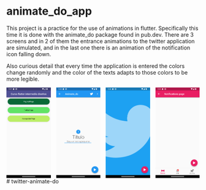# animate_do_app

This project is a practice for the use of animations in flutter. Specifically this time it is done with the animate_do package found in pub.dev. There are 3 screens and in 2 of them the entrance animations to the twitter application are simulated, and in the last one there is an animation of the notification icon falling down.

Also curious detail that every time the application is entered the colors change randomly and the color of the texts adapts to those colors to be more legible.

<div style="display: grid; grid-template-columns: repeat(4, 1fr); gap: 1em;">
  <img src="screenshot0.png" alt="Screenshot 0">
  <img src="screenshot1.png" alt="Screenshot 1">
  <img src="screenshot2.png" alt="Screenshot 2">
  <img src="screenshot3.png" alt="Screenshot 3">
</div>
# twitter-animate-do
